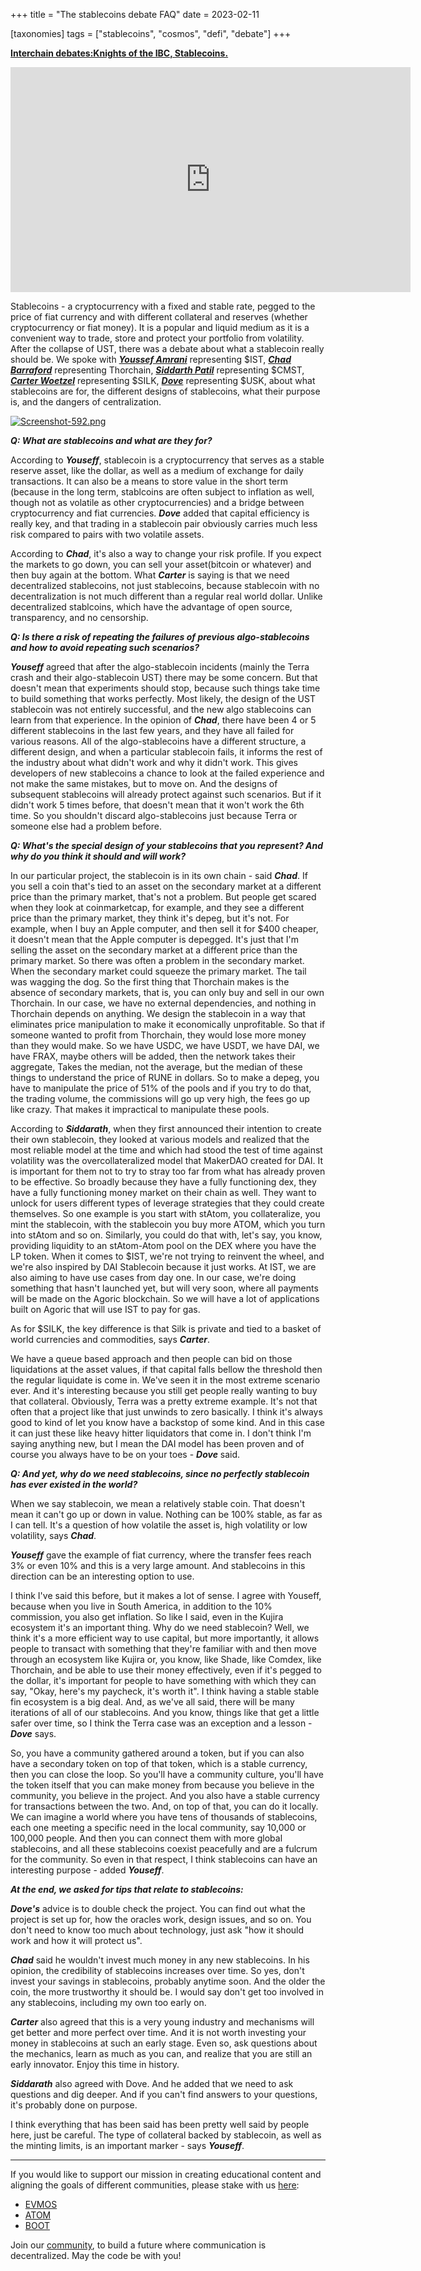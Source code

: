 +++
title = "The stablecoins debate FAQ"
date = 2023-02-11

[taxonomies]
tags = ["stablecoins", "cosmos", "defi", "debate"]
+++

**[Interchain debates:Knights of the IBC, Stablecoins.](https://www.youtube.com/watch?v=nf9Ty8JoTYc)**

<iframe id="ytplayer" type="text/html" width="640" height="360"
  src="https://www.youtube.com/watch?v=nf9Ty8JoTYc"
  frameborder="0"></iframe>

Stablecoins - a cryptocurrency with a fixed and stable rate, pegged to the price of fiat currency and with different collateral and reserves
(whether cryptocurrency or fiat money). It is a popular and liquid medium as it is a convenient way to trade, store and protect your portfolio from volatility.
After the collapse of UST,  there was a debate about what a stablecoin really should be. We spoke with ***[Youssef Amrani](https://twitter.com/youssef_amrani)***
representing $IST, ***[Chad Barraford](https://twitter.com/CBarraford)*** representing Thorchain, ***[Siddarth Patil](https://twitter.com/SidP95)*** representing $CMST,
***[Carter Woetzel](https://twitter.com/l_woetzel)*** representing $SILK, ***[Dove](https://twitter.com/deadrightdove)*** representing $USK, about what stablecoins are for,
the different designs of stablecoins, what their purpose is, and the dangers of centralization.

[![Screenshot-592.png](https://i.postimg.cc/nVBTJwFm/Screenshot-592.png)](https://postimg.cc/dDQGR6TQ)

<!-- more -->

***Q: What are stablecoins and what are they for?***

According to ***Youseff***, stablecoin is a cryptocurrency that serves as a stable reserve asset, like the dollar, as well as a medium of exchange for daily transactions.
It can also be a means to store value in the short term (because in the long term, stablcoins are often subject to inflation as well, though not as volatile as other
cryptocurrencies) and a bridge between cryptocurrency and fiat currencies.
***Dove*** added that capital efficiency is really key, and that trading in a stablecoin pair obviously carries much less risk compared to pairs with two volatile assets.  

According to ***Chad***, it's also a way to change your risk profile.
If you expect the markets to go down, you can sell your asset(bitcoin or whatever) and then buy again at the bottom.
What ***Carter*** is saying is that we need decentralized stablecoins, not just stablecoins, because stablecoin with no decentralization is not much different than a regular
real world dollar. Unlike decentralized stablcoins, which have the advantage of open source, transparency, and no censorship.

***Q: Is there a risk of repeating the failures of previous algo-stablecoins and how to avoid repeating such scenarios?***

***Youseff*** agreed that after the algo-stablecoin incidents (mainly the Terra crash and their algo-stablecoin UST) there may be some concern.
But that doesn't mean that experiments should stop, because such things take time to build something that works perfectly.
Most likely, the design of the UST stablecoin was not entirely successful, and the new algo stablecoins can learn from that experience.
In the opinion of ***Chad***, there have been 4 or 5 different stablecoins in the last few years, and they have all failed for various reasons.
All of the algo-stablecoins have a different structure, a different design, and when a particular stablecoin fails, it informs the rest of the industry about what
didn't work and why it didn't work. This gives developers of new stablecoins a chance to look at the failed experience and not make the same mistakes, but to move on.
And the designs of subsequent stablecoins will already protect against such scenarios.
But if it didn't work 5 times before, that doesn't mean that it won't work the 6th time. So you shouldn't discard algo-stablecoins just because Terra or someone
else had a problem before.

***Q: What's the special design of your stablecoins that you represent? And why do you think it should and will work?***

In our particular project, the stablecoin is in its own chain - said ***Chad***. If you sell a coin that's tied to an asset on the secondary market at a different price
than the primary market, that's not a problem. But people get scared when they look at coinmarketcap, for example, and they see a different price than the primary
market, they think it's depeg, but it's not. For example, when I buy an Apple computer, and then sell it for $400 cheaper, it doesn't mean that the Apple computer is
depegged. It's just that I'm selling the asset on the secondary market at a different price than the primary market. So there was often a problem in the secondary
market. When the secondary market could squeeze the primary market. The tail was wagging the dog. So the first thing that Thorchain makes is the absence of secondary
markets, that is, you can only buy and sell in our own Thorchain. In our case, we have no external dependencies, and nothing in Thorchain depends on anything.
We design the stablecoin in a way that eliminates price manipulation to make it economically unprofitable. So that if someone wanted to profit from Thorchain,
they would lose more money than they would make. So we have USDC, we have USDT, we have DAI, we have FRAX, maybe others will be added, then the network takes their
aggregate, Takes the median, not the average, but the median of these things to understand the price of RUNE in dollars. So to make a depeg, you have to manipulate
the price of 51% of the pools and if you try to do that, the trading volume, the commissions will go up very high, the fees go up like crazy. That makes it
impractical to manipulate these pools.

According to ***Siddarath***, when they first announced their intention to create their own stablecoin, they looked at various models and realized that the most
reliable model at the time and which had stood the test of time against volatility was the overcollateralized model that MakerDAO created for DAI. It is important
for them not to try to stray too far from what has already proven to be effective. So broadly because they have a fully functioning dex, they have a fully
functioning money market on their chain as well. They want to unlock for users different types of leverage strategies that they could create themselves. So one
example is you start with stAtom, you collateralize, you mint the stablecoin, with the stablecoin you buy more ATOM, which you turn into stAtom and so on. Similarly,
you could do that with, let's say, you know, providing liquidity to an stAtom-Atom pool on the DEX where you have the LP token. When it comes to $IST, we're not
trying to reinvent the wheel, and we're also inspired by DAI Stablecoin because it just works. At IST, we are also aiming to have use cases from day one. In our
case, we're doing something that hasn't launched yet, but will very soon, where all payments will be made on the Agoric blockchain. So we will have a lot of
applications built on Agoric that will use IST to pay for gas.

As for $SILK, the key difference is that Silk is private and tied to a basket of world currencies and commodities, says ***Carter***.

We have a queue based approach and then people can bid on those liquidations at the asset values, 
if that capital falls bellow the threshold then the regular liquidate is come in. We've seen it in the most extreme scenario ever. And it's interesting because you
still get people really wanting to buy that collateral. Obviously, Terra was a pretty extreme example. It's not that often that a project like that just unwinds to
zero basically. I think it's always good to kind of let you know have a backstop of some kind. And in this case it can just these like heavy hitter liquidators that
come in. I don't think I'm saying anything new, but I mean the DAI model has been proven and of course you always have to be on your toes - ***Dove*** said.

***Q: And yet, why do we need stablecoins, since no perfectly stablecoin has ever existed in the world?***

When we say stablecoin, we mean a relatively stable coin. That doesn't mean it can't go up or down in value. Nothing can be 100% stable, as far as I can tell.
It's a question of how volatile the asset is, high volatility or low volatility, says ***Chad***.

***Youseff*** gave the example of fiat currency, where the transfer fees reach 3% or even 10% and this is a very large amount. And stablecoins in this direction can be an
interesting option to use.

I think I've said this before, but it makes a lot of sense. I agree with Youseff, because when you live in South America, in addition to the 10% commission, you also
get inflation. So like I said, even in the Kujira ecosystem it's an important thing. Why do we need stablecoin? Well, we think it's a more efficient way to use
capital, but more importantly, it allows people to transact with something that they're familiar with and then move through an ecosystem like Kujira or, you know,
like Shade, like Comdex, like Thorchain, and be able to use their money effectively, even if it's pegged to the dollar, it's important for people to have something
with which they can say, "Okay, here's my paycheck, it's worth it". I think having a stable stable fin ecosystem is a big deal.  And, as we've all said, there will be
many iterations of all of our stablecoins. And you know, things like that get a little safer over time, so I think the Terra case was an exception and a lesson - ***Dove*** says.

So, you have a community gathered around a token, but if you can also have a secondary token on top of that token, which is a stable currency, then you can close the
loop. So you'll have a community culture, you'll have the token itself that you can make money from because you believe in the community, you believe in the project.
And you also have a stable currency for transactions between the two. And, on top of that, you can do it locally. We can imagine a world where you have tens of
thousands of stablecoins, each one meeting a specific need in the local community, say 10,000 or 100,000 people. And then you can connect them with more global
stablecoins, and all these stablecoins coexist peacefully and are a fulcrum for the community. So even in that respect, I think stablecoins can have an interesting
purpose - added ***Youseff***.

***At the end, we asked for tips that relate to stablecoins:***

***Dove's*** advice is to double check the project. You can find out what the project is set up for, how the oracles work, design issues, and so on. You don't need to know
too much about technology, just ask "how it should work and how it will protect us".

***Chad*** said he wouldn't invest much money in any new stablecoins. In his opinion, the credibility of stablecoins increases over time. So yes, don't invest your savings
in stablecoins, probably anytime soon. And the older the coin, the more trustworthy it should be. I would say don't get too involved in any stablecoins, including my own too
early on.

***Carter*** also agreed that this is a very young industry and mechanisms will get better and more perfect over time. And it is not worth investing your money in
stablecoins at such an early stage. Even so, ask questions about the mechanics, learn as much as you can, and realize that you are still an early innovator.
Enjoy this time in history.

***Siddarath*** also agreed with Dove. And he added that we need to ask questions and dig deeper.  And if you can't find answers to your questions, it's probably done on
purpose.

I think everything that has been said has been pretty well said by people here, just be careful. The type of collateral backed by stablecoin, as well as the
minting limits, is an important marker - says ***Youseff***.

-----------------------------------------------------------------------------------------------------------------------------------------------------------

If you would like to support our mission in creating educational content and aligning the goals of different communities, please stake with us [here](https://www.citizencosmos.space/staking): 

- [EVMOS](https://wallet.keplr.app/chains/evmos?modal=validator&chain=evmos_9001-2&validator_address=evmosvaloper1mtwvpdd57gpkyejd566s24afr9zm5ryq8gwpvj) 
- [ATOM](https://wallet.keplr.app/chains/cosmos-hub?modal=validator&chain=cosmoshub-4&validator_address=cosmosvaloper1e859xaue4k2jzqw20cv6l7p3tmc378pc3k8g2u) 
- [BOOT](https://wallet.keplr.app/chains/bostrom?modal=validator&chain=bostrom&validator_address=bostromvaloper1f7nx65pmayfenpfwzwaamwas4ygmvalqj6dz5r)

Join our [community](https://discord.gg/kJaG3EucCX), to build a future where communication is decentralized. May the code be with you! 




